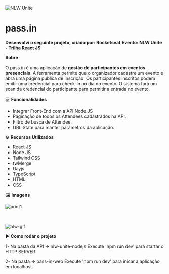 ![NLW Unite](../NLW_Unite/gh-images/nlw-logo.png)

# pass.in

**Desenvolvi o seguinte projeto, criado por: Rocketseat**
**Evento: NLW Unite - Trilha React JS**

**Sobre**

O pass.in é uma aplicação de **gestão de participantes em eventos presenciais**.
A ferramenta permite que o organizador cadastre um evento e abra uma página pública de inscrição.
Os participantes inscritos podem emitir uma credencial para check-in no dia do evento.
O sistema fará um scan da credencial do participante para permitir a entrada no evento.

💻 **Funcionalidades**

- Integrar Front-End com a API Node.JS
- Paginação de todos os Attendees cadastrados na API.
- Filtro de busca de Attendee.
- URL State para manter parâmetros da aplicação.

⚙️ **Recursos Utilizados**

- React JS
- Node JS
- Tailwind CSS
- twMerge
- Dayjs
- TypeScript
- HTML
- CSS

🖼️ **Imagens**

![print1](../NLW_Unite/gh-images/print1.png)

<br/>

![nlw-gif](../NLW_Unite/gh-images/nlw-gif.gif)

▶ **Como rodar o projeto**

1- Na pasta da API -> nlw-unite-nodejs
Execute 'npm run dev'
para startar o HTTP SERVER.

2- Na pasta -> pass-in-web
Execute 'npm run dev'
para inicar a aplicação em localhost.